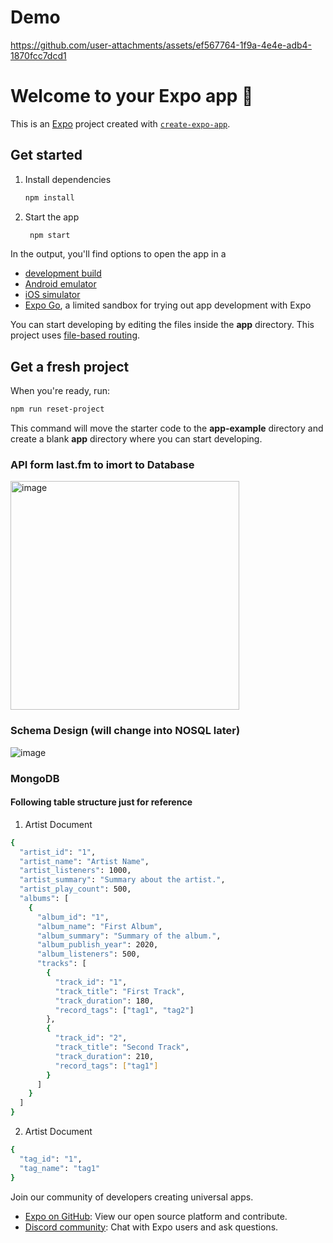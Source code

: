 # Demo

https://github.com/user-attachments/assets/ef567764-1f9a-4e4e-adb4-1870fcc7dcd1


# Welcome to your Expo app 👋

This is an [Expo](https://expo.dev) project created with [`create-expo-app`](https://www.npmjs.com/package/create-expo-app).

## Get started

1. Install dependencies

   ```bash
   npm install
   ```

2. Start the app

   ```bash
    npm start
   ```

In the output, you'll find options to open the app in a

- [development build](https://docs.expo.dev/develop/development-builds/introduction/)
- [Android emulator](https://docs.expo.dev/workflow/android-studio-emulator/)
- [iOS simulator](https://docs.expo.dev/workflow/ios-simulator/)
- [Expo Go](https://expo.dev/go), a limited sandbox for trying out app development with Expo

You can start developing by editing the files inside the **app** directory. This project uses [file-based routing](https://docs.expo.dev/router/introduction).

## Get a fresh project

When you're ready, run:

```bash
npm run reset-project
```

This command will move the starter code to the **app-example** directory and create a blank **app** directory where you can start developing.


### API form last.fm to imort to Database
<img width="366" alt="image" src="https://github.com/user-attachments/assets/249c6469-2cba-4dbf-9dbc-1a1aa809abcd" />


### Schema Design (will change into NOSQL later)
![image](https://github.com/user-attachments/assets/47a88071-4267-492e-b9b5-4a1ad00173fb)

### MongoDB

#### Following table structure just for reference
1. Artist Document
```bash
{
  "artist_id": "1",
  "artist_name": "Artist Name",
  "artist_listeners": 1000,
  "artist_summary": "Summary about the artist.",
  "artist_play_count": 500,
  "albums": [
    {
      "album_id": "1",
      "album_name": "First Album",
      "album_summary": "Summary of the album.",
      "album_publish_year": 2020,
      "album_listeners": 500,
      "tracks": [
        {
          "track_id": "1",
          "track_title": "First Track",
          "track_duration": 180,
          "record_tags": ["tag1", "tag2"]
        },
        {
          "track_id": "2",
          "track_title": "Second Track",
          "track_duration": 210,
          "record_tags": ["tag1"]
        }
      ]
    }
  ]
}
```

2. Artist Document
```bash
{
  "tag_id": "1",
  "tag_name": "tag1"
}
```





Join our community of developers creating universal apps.

- [Expo on GitHub](https://github.com/expo/expo): View our open source platform and contribute.
- [Discord community](https://chat.expo.dev): Chat with Expo users and ask questions.
